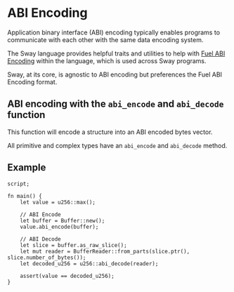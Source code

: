 # ABI Encoding

Application binary interface (ABI) encoding typically enables programs to communicate with each other with the same data encoding system.

The Sway language provides helpful traits and utilities to help with [Fuel ABI Encoding](https://docs.fuel.network/docs/specs/abi/) within the language, which is used across Sway programs.

Sway, at its core, is agnostic to ABI encoding but preferences the Fuel ABI Encoding format.

## ABI encoding with the `abi_encode` and `abi_decode` function
This function will encode a structure into an ABI encoded bytes vector.

All primitive and complex types have an `abi_encode` and `abi_decode` method.

## Example
```sway
script;

fn main() {
    let value = u256::max();
    
    // ABI Encode
    let buffer = Buffer::new();
    value.abi_encode(buffer);
    
    // ABI Decode
    let slice = buffer.as_raw_slice();
    let mut reader = BufferReader::from_parts(slice.ptr(), slice.number_of_bytes());
    let decoded_u256 = u256::abi_decode(reader);
    
    assert(value == decoded_u256);
}
```
